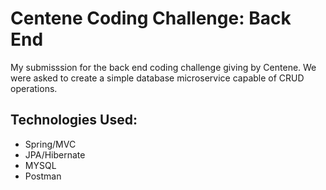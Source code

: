 # Centene Coding Challenge: Back End
My submisssion for the back end coding challenge giving by Centene. We were asked to create a simple database microservice capable of CRUD operations.

## Technologies Used:
* Spring/MVC
* JPA/Hibernate
* MYSQL
* Postman
